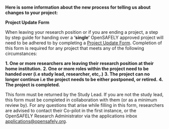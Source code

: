 **Here is some information about the new process for telling us about changes to your project:**

**Project Update Form** 

When leaving your research position or if you are ending a project, a step by step guide for handing over a **‘single’** OpenSAFELY approved project will need to be adhered to by completing a [Project Update Form](https://docs.google.com/document/d/1WqABEzk6sfmjO1Fyekj55aChwaVm6qHDw5A1QgR7R84/edit). Completion of this form is required for any project that meets any of the following circumstances: 

  **1. One or more researchers are leaving their research position at their home institution.**
  **2. One or more roles within the project need to be handed over (i.e study lead, researcher, etc,.)**
  **3. The project can no longer continue i.e the project needs to be either postponed, or retired.** 
  **4. The project is completed.** 

This form must be returned by the Study Lead. If you are not the study lead, this form must be completed in collaboration with them (or as a minimum review by). For any questions that arise while filling in this form, researchers are advised to contact their Co-pilot in the first instance, or the OpenSAFELY Research Administrator via the applications inbox applications@opensafely.org. 
